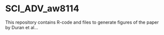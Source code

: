 # SCI_ADV_aw8114

This repository contains R-code and files to generate figures of the paper by Duran et al...